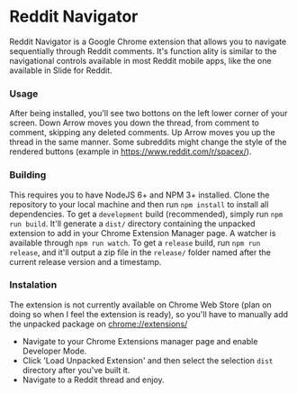 # Reddit Navigator

Reddit Navigator is a Google Chrome extension that allows you to navigate sequentially through Reddit comments. It's function ality is similar to the navigational controls available in most Reddit mobile apps, like the one available in Slide for Reddit.

### Usage
After being installed, you'll see two bottons on the left lower corner of your screen.
Down Arrow moves you down the thread, from comment to comment, skipping any deleted comments.
Up Arrow moves you up the thread in the same manner.
Some subreddits might change the style of the rendered buttons (example in https://www.reddit.com/r/spacex/).

### Building
This requires you to have NodeJS 6+ and NPM 3+ installed.
Clone the repository to your local machine and then run `npm install` to install all dependencies.
To get a `development` build (recommended), simply run `npm run build`. It'll generate a `dist/` directory containing the unpacked extension to add in your Chrome Extension Manager page. A watcher is available through `npm run watch`.
To get a `release` build, run `npm run release`, and it'll output a zip file in the `release/` folder named after the current release version and a timestamp.

### Instalation
The extension is not currently available on Chrome Web Store (plan on doing so when I feel the extension is ready), so you'll have to manually add the unpacked package on [chrome://extensions/](chrome://extensions/)

- Navigate to your Chrome Extensions manager page and enable Developer Mode.
- Click 'Load Unpacked Extension' and then select the selection `dist` directory after you've built it.
- Navigate to a Reddit thread and enjoy.

